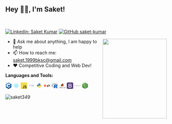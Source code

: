 ## Hey 👋🏽, I'm Saket!
<br>

[![Linkedin: Saket Kumar](https://img.shields.io/badge/-Saketkumar-blue?style=flat-square&logo=Linkedin&logoColor=white&link=https://www.linkedin.com/in/saket-kumar-a914bb1aa/)](https://www.linkedin.com/in/saket-kumar-a914bb1aa/)
[![GitHub saket-kumar](https://img.shields.io/github/followers/saket349?label=follow&style=social)](https://github.com/saket349?tab=followers)

<img align="right" width="200" height="250" src="https://github.com/rishabhdeepsingh/rishabhdeepsingh/blob/master/coding_from_home.gif">

- 💬 Ask me about anything, I am happy to help
- 📫 How to reach me: saket.1999bksc@gmail.com
- :heart: Competitive Coding and Web Dev!

**Languages and Tools:** 

<code><img height="20" src="https://raw.githubusercontent.com/github/explore/80688e429a7d4ef2fca1e82350fe8e3517d3494d/topics/cpp/cpp.png"></code>
<code><img height="20" src="https://raw.githubusercontent.com/github/explore/80688e429a7d4ef2fca1e82350fe8e3517d3494d/topics/react/react.png"></code>
<code><img height="20" src="https://raw.githubusercontent.com/github/explore/80688e429a7d4ef2fca1e82350fe8e3517d3494d/topics/javascript/javascript.png"></code>
<code><img height="20" src="https://raw.githubusercontent.com/github/explore/80688e429a7d4ef2fca1e82350fe8e3517d3494d/topics/java/java.png"></code>
<code><img height="20" src="https://raw.githubusercontent.com/github/explore/80688e429a7d4ef2fca1e82350fe8e3517d3494d/topics/python/python.png"></code>
<code><img height="20" src="https://raw.githubusercontent.com/github/explore/80688e429a7d4ef2fca1e82350fe8e3517d3494d/topics/git/git.png"></code>
<code><img height="20" src="https://raw.githubusercontent.com/github/explore/80688e429a7d4ef2fca1e82350fe8e3517d3494d/topics/r/r.png"></code>
<code><img height="20" src="https://raw.githubusercontent.com/github/explore/80688e429a7d4ef2fca1e82350fe8e3517d3494d/topics/matlab/matlab.png"></code>
<code><img height="20" src="https://raw.githubusercontent.com/github/explore/80688e429a7d4ef2fca1e82350fe8e3517d3494d/topics/bootstrap/bootstrap.png"></code>
<code><img height="20" src="https://raw.githubusercontent.com/github/explore/80688e429a7d4ef2fca1e82350fe8e3517d3494d/topics/express/express.png"></code>
<code><img height="20" src="https://raw.githubusercontent.com/github/explore/80688e429a7d4ef2fca1e82350fe8e3517d3494d/topics/nodejs/nodejs.png"></code>

<p align="left"> <img src="https://komarev.com/ghpvc/?username=saket349" alt="saket349" /> </p>
